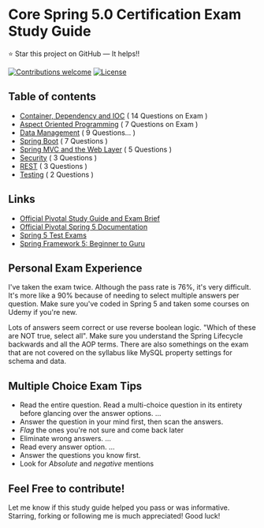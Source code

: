 Core Spring 5.0 Certification Exam Study Guide
======================
:star: Star this project on GitHub — It helps!!

[![Contributions welcome](https://img.shields.io/badge/contributions-welcome-orange.svg)](https://github.com/seanjgildea/CoreSpring5CertificationGuide/issues)
[![License](https://img.shields.io/badge/license-MIT-blue.svg)](https://opensource.org/licenses/MIT)

## Table of contents

- [Container, Dependency and IOC](container_dependency_ioc.md) ( 14 Questions on Exam )
- [Aspect Oriented Programming](aspect_oriented_programming.md) ( 7 Questions on Exam )
- [Data Management](data_management.md) ( 9 Questions... )
- [Spring Boot](spring_boot.md) ( 7 Questions )
- [Spring MVC and the Web Layer](spring_mvc.md) ( 5 Questions )
- [Security](security.md) ( 3 Questions )
- [REST](rest.md) ( 3 Questions )
- [Testing](testing.md) ( 2 Questions )

## Links

- [Official Pivotal Study Guide and Exam Brief](https://pivotal.io/training/certification/spring-professional-certification)
- [Official Pivotal Spring 5 Documentation](https://docs.spring.io/spring/docs/5.0.5.RELEASE/spring-framework-reference/index.html)
- [Spring 5 Test Exams](http://itestjava.com/java-certification-practice-tests/home.do) 
- [Spring Framework 5: Beginner to Guru](https://www.udemy.com/spring-framework-5-beginner-to-guru/)


## Personal Exam Experience

I've taken the exam twice. Although the pass rate is 76%, it's very difficult. It's more like a 90% because of needing to select multiple answers per question. Make sure you've coded in Spring 5 and taken some courses on Udemy if you're new. 

Lots of answers seem correct or use reverse boolean logic. "Which of these are NOT true, select all". Make sure you understand the Spring Lifecycle backwards and all the AOP terms. There are also somethings on the exam that are not covered on the syllabus like MySQL property settings for schema and data. 

## Multiple Choice Exam Tips

- Read the entire question. Read a multi-choice question in its entirety before glancing over the answer options. ...
- Answer the question in your mind first, then scan the answers.
- *Flag* the ones you're not sure and come back later
- Eliminate wrong answers. ...
- Read every answer option. ...
- Answer the questions you know first. 
- Look for *Absolute* and *negative* mentions 

## Feel Free to contribute!

Let me know if this study guide helped you pass or was informative. Starring, forking or following me is much appreciated! Good luck!
